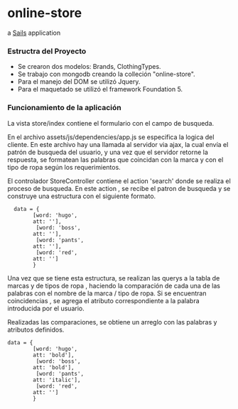 # online-store

a [Sails](http://sailsjs.org) application

### Estructra del Proyecto

 - Se crearon dos modelos: Brands, ClothingTypes.
 - Se trabajo con mongodb creando la colleción "online-store".
 - Para el manejo del DOM se utilizó Jquery.
 - Para el maquetado se utilizó el framework Foundation 5.
 

### Funcionamiento de la aplicación

La vista store/index contiene el formulario con el campo de busqueda.

 En el archivo assets/js/dependencies/app.js se especifica la logica del cliente.
     En este archivo hay una llamada al servidor via ajax, la cual envía el patrón de busqueda del usuario,
     y una vez que el servidor retorne la respuesta, se formatean las palabras que coincidan con la marca y con el tipo de ropa
     según los requerimientos.
   
 
 El controlador StoreController contiene el action 'search' donde se realiza el proceso de busqueda.
   En este action , se recibe el patron de busqueda y se construye una estructura con el siguiente formato.
      
      data = {
            [word: 'hugo',
            att: ''],
             [word: 'boss',
            att: ''],
             [word: 'pants',
            att: ''],
             [word: 'red',
            att: '']
            }
            
  Una vez que se tiene esta estructura, se realizan las querys a la tabla de marcas y de tipos de ropa , haciendo la comparación
   de cada una de las palabras con el nombre de la marca / tipo de ropa. Si se encuentran coincidencias , se agrega el atributo correspondiente a la palabra introducida por el usuario.
   
   Realizadas las comparaciones, se obtiene un arreglo con las palabras y atributos definidos.
   
    data = {
            [word: 'hugo',
            att: 'bold'],
             [word: 'boss',
            att: 'bold'],
             [word: 'pants',
            att: 'italic'],
             [word: 'red',
            att: '']
            }
            
  
  

